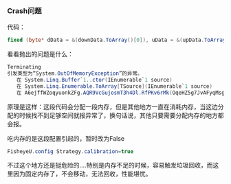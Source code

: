 ### Crash问题

代码：

``` C# 
fixed (byte* dData = &(downData.ToArray()[0]), uData = &(upData.ToArray()[0]))
```

看看抛出的问题是什么：

``` c#
Terminating
引发类型为“System.OutOfMemoryException”的异常。
   在 System.Linq.Buffer`1..ctor(IEnumerable`1 source)
   在 System.Linq.Enumerable.ToArray[TSource](IEnumerable`1 source)
   在 A6ejffWZoqyuonkZFg.AQR9VcGujosmT3h4Dl.RfPKv6rMk(OqeHZ5g7JvAFyqMsgG  , Byte[]  , Byte[]  , Int32[]  , Int32[]  , Int64  , aMNDUc91MNcc8lF5gB&  ) 位置 D:\repositories\AGV\AGV.Function\PostureAnalyser\Correction.cs:行号 251
```

原理是这样：这段代码会分配一段内存，但是其他地方一直在消耗内存，当这边分配的时候找不到足够空间就报异常了，换句话说，其他只要需要分配内存的地方都会报。

吃内存的是这段配置引起的，暂时改为False

``` c#
FisheyeU.config Strategy.calibration=true
```



不过这个地方还是挺危险的....特别是内存不足的时候，容易触发垃圾回收，而这里因为固定内存了，不会移动，无法回收，性能堪忧。